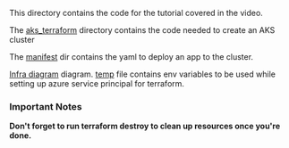 This directory contains the code for the tutorial covered in the video.

The [aks_terraform](aks_terraform) directory contains the code needed to create an AKS cluster

The [manifest](manifest) dir contains the yaml to deploy an app to the cluster.

[Infra diagram](Infra.jpg) diagram. [temp](temp.sh) file contains env variables to be used while setting up azure service principal for terraform.

### Important Notes

**Don't forget to run terraform destroy to clean up resources once you're done.**